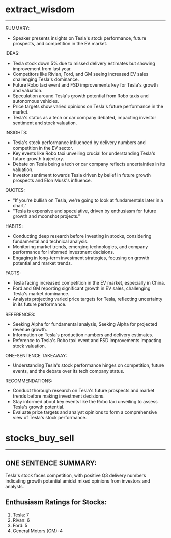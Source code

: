 # extract_wisdom

---

SUMMARY:

- Speaker presents insights on Tesla's stock performance, future prospects, and competition in the EV market.

IDEAS:

- Tesla stock down 5% due to missed delivery estimates but showing improvement from last year.
- Competitors like Rivian, Ford, and GM seeing increased EV sales challenging Tesla's dominance.
- Future Robo taxi event and FSD improvements key for Tesla's growth and valuation.
- Speculation around Tesla's growth potential from Robo taxis and autonomous vehicles.
- Price targets show varied opinions on Tesla's future performance in the market.
- Tesla's status as a tech or car company debated, impacting investor sentiment and stock valuation.

INSIGHTS:

- Tesla's stock performance influenced by delivery numbers and competition in the EV sector.
- Key events like Robo taxi unveiling crucial for understanding Tesla's future growth trajectory.
- Debate on Tesla being a tech or car company reflects uncertainties in its valuation.
- Investor sentiment towards Tesla driven by belief in future growth prospects and Elon Musk's influence.

QUOTES:

- "If you're bullish on Tesla, we're going to look at fundamentals later in a chart."
- "Tesla is expensive and speculative, driven by enthusiasm for future growth and moonshot projects."

HABITS:

- Conducting deep research before investing in stocks, considering fundamental and technical analysis.
- Monitoring market trends, emerging technologies, and company performance for informed investment decisions.
- Engaging in long-term investment strategies, focusing on growth potential and market trends.

FACTS:

- Tesla facing increased competition in the EV market, especially in China.
- Ford and GM reporting significant growth in EV sales, challenging Tesla's market dominance.
- Analysts projecting varied price targets for Tesla, reflecting uncertainty in its future performance.

REFERENCES:

- Seeking Alpha for fundamental analysis, Seeking Alpha for projected revenue growth.
- Information on Tesla's production numbers and delivery estimates.
- Reference to Tesla's Robo taxi event and FSD improvements impacting stock valuation.

ONE-SENTENCE TAKEAWAY:

- Understanding Tesla's stock performance hinges on competition, future events, and the debate over its tech company status.

RECOMMENDATIONS:

- Conduct thorough research on Tesla's future prospects and market trends before making investment decisions.
- Stay informed about key events like the Robo taxi unveiling to assess Tesla's growth potential.
- Evaluate price targets and analyst opinions to form a comprehensive view of Tesla's stock performance.


# stocks_buy_sell

---

## ONE SENTENCE SUMMARY:

Tesla's stock faces competition, with positive Q3 delivery numbers indicating growth potential amidst mixed opinions from investors and analysts.

## Enthusiasm Ratings for Stocks:

1. Tesla: 7
2. Rivan: 6
3. Ford: 5
4. General Motors (GM): 4


